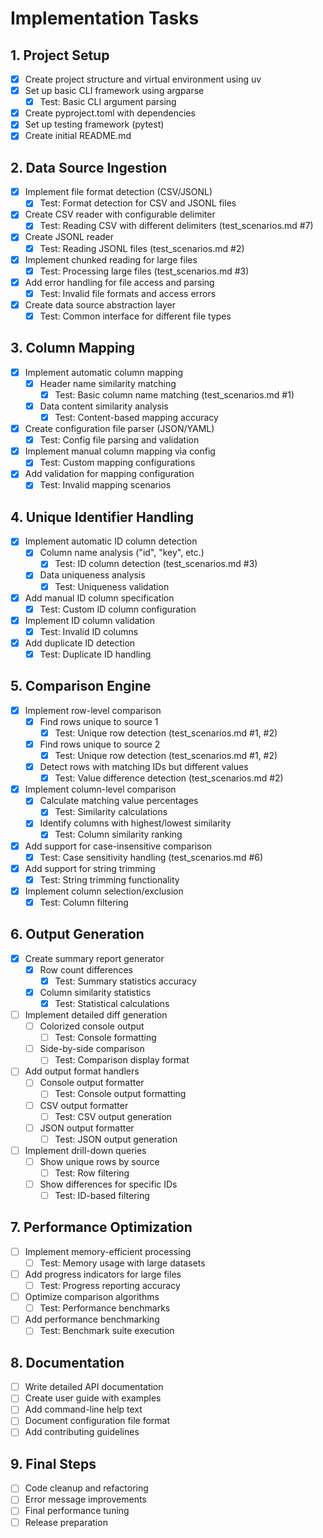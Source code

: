 # Implementation Tasks

## 1. Project Setup
- [x] Create project structure and virtual environment using uv
- [x] Set up basic CLI framework using argparse
  - [x] Test: Basic CLI argument parsing
- [x] Create pyproject.toml with dependencies
- [x] Set up testing framework (pytest)
- [x] Create initial README.md

## 2. Data Source Ingestion
- [x] Implement file format detection (CSV/JSONL)
  - [x] Test: Format detection for CSV and JSONL files
- [x] Create CSV reader with configurable delimiter
  - [x] Test: Reading CSV with different delimiters (test_scenarios.md #7)
- [x] Create JSONL reader
  - [x] Test: Reading JSONL files (test_scenarios.md #2)
- [x] Implement chunked reading for large files
  - [x] Test: Processing large files (test_scenarios.md #3)
- [x] Add error handling for file access and parsing
  - [x] Test: Invalid file formats and access errors
- [x] Create data source abstraction layer
  - [x] Test: Common interface for different file types

## 3. Column Mapping
- [x] Implement automatic column mapping
  - [x] Header name similarity matching
    - [x] Test: Basic column name matching (test_scenarios.md #1)
  - [x] Data content similarity analysis
    - [x] Test: Content-based mapping accuracy
- [x] Create configuration file parser (JSON/YAML)
  - [x] Test: Config file parsing and validation
- [x] Implement manual column mapping via config
  - [x] Test: Custom mapping configurations
- [x] Add validation for mapping configuration
  - [x] Test: Invalid mapping scenarios

## 4. Unique Identifier Handling
- [x] Implement automatic ID column detection
  - [x] Column name analysis ("id", "key", etc.)
    - [x] Test: ID column detection (test_scenarios.md #3)
  - [x] Data uniqueness analysis
    - [x] Test: Uniqueness validation
- [x] Add manual ID column specification
  - [x] Test: Custom ID column configuration
- [x] Implement ID column validation
  - [x] Test: Invalid ID columns
- [x] Add duplicate ID detection
  - [x] Test: Duplicate ID handling

## 5. Comparison Engine
- [x] Implement row-level comparison
  - [x] Find rows unique to source 1
    - [x] Test: Unique row detection (test_scenarios.md #1, #2)
  - [x] Find rows unique to source 2
    - [x] Test: Unique row detection (test_scenarios.md #1, #2)
  - [x] Detect rows with matching IDs but different values
    - [x] Test: Value difference detection (test_scenarios.md #2)
- [x] Implement column-level comparison
  - [x] Calculate matching value percentages
    - [x] Test: Similarity calculations
  - [x] Identify columns with highest/lowest similarity
    - [x] Test: Column similarity ranking
- [x] Add support for case-insensitive comparison
  - [x] Test: Case sensitivity handling (test_scenarios.md #6)
- [x] Add support for string trimming
  - [x] Test: String trimming functionality
- [x] Implement column selection/exclusion
  - [x] Test: Column filtering

## 6. Output Generation
- [x] Create summary report generator
  - [x] Row count differences
    - [x] Test: Summary statistics accuracy
  - [x] Column similarity statistics
    - [x] Test: Statistical calculations
- [ ] Implement detailed diff generation
  - [ ] Colorized console output
    - [ ] Test: Console formatting
  - [ ] Side-by-side comparison
    - [ ] Test: Comparison display format
- [ ] Add output format handlers
  - [ ] Console output formatter
    - [ ] Test: Console output formatting
  - [ ] CSV output formatter
    - [ ] Test: CSV output generation
  - [ ] JSON output formatter
    - [ ] Test: JSON output generation
- [ ] Implement drill-down queries
  - [ ] Show unique rows by source
    - [ ] Test: Row filtering
  - [ ] Show differences for specific IDs
    - [ ] Test: ID-based filtering

## 7. Performance Optimization
- [ ] Implement memory-efficient processing
  - [ ] Test: Memory usage with large datasets
- [ ] Add progress indicators for large files
  - [ ] Test: Progress reporting accuracy
- [ ] Optimize comparison algorithms
  - [ ] Test: Performance benchmarks
- [ ] Add performance benchmarking
  - [ ] Test: Benchmark suite execution

## 8. Documentation
- [ ] Write detailed API documentation
- [ ] Create user guide with examples
- [ ] Add command-line help text
- [ ] Document configuration file format
- [ ] Add contributing guidelines

## 9. Final Steps
- [ ] Code cleanup and refactoring
- [ ] Error message improvements
- [ ] Final performance tuning
- [ ] Release preparation
